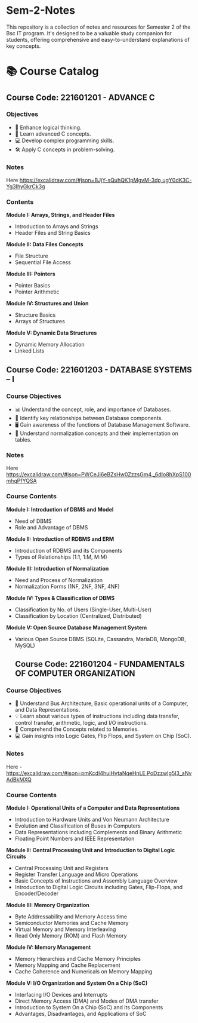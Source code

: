 # Sem-2-Notes
This repository is a collection of notes and resources for Semester 2 of the Bsc IT program. It's designed to be a valuable study companion for students, offering comprehensive and easy-to-understand explanations of key concepts.
# 📚 Course Catalog

## Course Code: 221601201 - ADVANCE C

### Objectives
- 🧠 Enhance logical thinking.
- 📖 Learn advanced C concepts.
- 💻 Develop complex programming skills.
- 🛠️ Apply C concepts in problem-solving.

### Notes
Here https://excalidraw.com/#json=BJjY-sQuhQK1pMgvM-3dp,ugY0dK3C-Yg3IhyGkrCk3g

### Contents

**Module I: Arrays, Strings, and Header Files**
- Introduction to Arrays and Strings
- Header Files and String Basics

**Module II: Data Files Concepts**
- File Structure
- Sequential File Access

**Module III: Pointers**
- Pointer Basics
- Pointer Arithmetic

**Module IV: Structures and Union**
- Structure Basics
- Arrays of Structures

**Module V: Dynamic Data Structures**
- Dynamic Memory Allocation
- Linked Lists

## Course Code: 221601203 - DATABASE SYSTEMS – I

### Course Objectives
- 📊 Understand the concept, role, and importance of Databases.
- 🔄 Identify key relationships between Database components.
- 🖥️ Gain awareness of the functions of Database Management Software.
- 📏 Understand normalization concepts and their implementation on tables.

### Notes
Here https://excalidraw.com/#json=PWCeJi6eBZsHw0ZzzsGm4,_6dIo8hXpS100mhqPfYQSA

### Course Contents

**Module I: Introduction of DBMS and Model**
- Need of DBMS
- Role and Advantage of DBMS

**Module II: Introduction of RDBMS and ERM**
- Introduction of RDBMS and its Components
- Types of Relationships (1:1, 1:M, M:M)

**Module III: Introduction of Normalization**
- Need and Process of Normalization
- Normalization Forms (1NF, 2NF, 3NF, 4NF)

**Module IV: Types & Classification of DBMS**
- Classification by No. of Users (Single-User, Multi-User)
- Classification by Location (Centralized, Distributed)

**Module V: Open Source Database Management System**
- Various Open Source DBMS (SQLite, Cassandra, MariaDB, MongoDB, MySQL)

  ## Course Code: 221601204 - FUNDAMENTALS OF COMPUTER ORGANIZATION

### Course Objectives
- 🚌 Understand Bus Architecture, Basic operational units of a Computer, and Data Representations.
- 💡 Learn about various types of instructions including data transfer, control transfer, arithmetic, logic, and I/O instructions.
- 🧠 Comprehend the Concepts related to Memories.
- 💻 Gain insights into Logic Gates, Flip Flops, and System on Chip (SoC).

### Notes
Here - https://excalidraw.com/#json=pmKcdI4huiHytaNqeHnLE,PoDzzwIg5I3_aNvAdBkMXQ

### Course Contents

**Module I: Operational Units of a Computer and Data Representations**
- Introduction to Hardware Units and Von Neumann Architecture
- Evolution and Classification of Buses in Computers
- Data Representations including Complements and Binary Arithmetic
- Floating Point Numbers and IEEE Representation

**Module II: Central Processing Unit and Introduction to Digital Logic Circuits**
- Central Processing Unit and Registers
- Register Transfer Language and Micro Operations
- Basic Concepts of Instructions and Assembly Language Overview
- Introduction to Digital Logic Circuits including Gates, Flip-Flops, and Encoder/Decoder

**Module III: Memory Organization**
- Byte Addressability and Memory Access time
- Semiconductor Memories and Cache Memory
- Virtual Memory and Memory Interleaving
- Read Only Memory (ROM) and Flash Memory

**Module IV: Memory Management**
- Memory Hierarchies and Cache Memory Principles
- Memory Mapping and Cache Replacement
- Cache Coherence and Numericals on Memory Mapping

**Module V: I/O Organization and System On a Chip (SoC)**
- Interfacing I/O Devices and Interrupts
- Direct Memory Access (DMA) and Modes of DMA transfer
- Introduction to System On a Chip (SoC) and its Components
- Advantages, Disadvantages, and Applications of SoC
